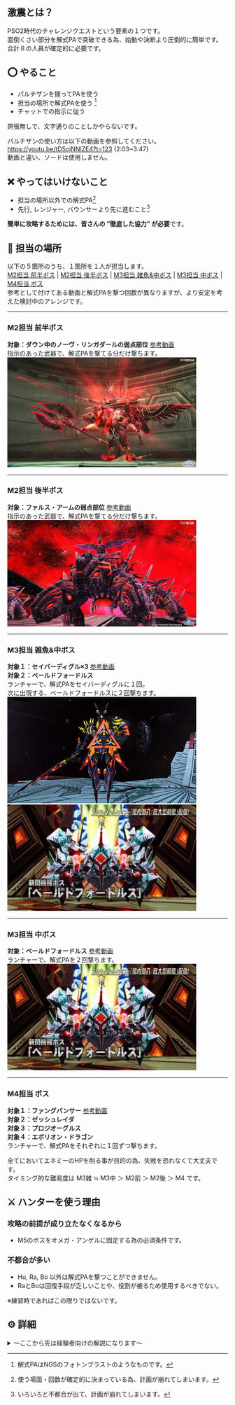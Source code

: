 ## 激震とは？
PSO2時代のチャレンジクエストという要素の１つです。  
面倒くさい部分を解式PAで突破できる為、始動や決断より圧倒的に簡単です。  
合計８の人員が確定的に必要です。  

## ⭕️ やること
- パルチザンを握ってPAを使う
- 担当の場所で解式PAを使う [^解式PA]
- チャットでの指示に従う

誇張無しで、文字通りのことしかやらないです。  

パルチザンの使い方は以下の動画を参照してください。  
<https://youtu.be/tD5ojNNlZE4?t=123> (2:03~3:47)  
動画と違い、ソードは使用しません。

## ❌ やってはいけないこと
- 担当の場所以外での解式PA[^解式PA禁止]
- 先行, レンジャー, バウンサーより先に進むこと[^先行禁止]

**簡単に攻略するためには、皆さんの ”徹底した協力” が必要**です。  

## 📌 担当の場所
以下の５箇所のうち、１箇所を１人が担当します。  
[M2担当 前半ボス](#m2担当-前半ボス) | [M2担当 後半ボス](#m2担当-後半ボス) | [M3担当 雑魚&中ボス](#m3担当-雑魚中ボス) | [M3担当 中ボス](#m3担当-中ボス) | [M4担当 ボス](#m4担当-ボス)  
参考として付けてある動画と解式PAを撃つ回数が異なりますが、より安定を考えた検討中のアレンジです。
___
### M2担当 前半ボス
**対象：ダウン中のノーヴ・リンガダールの弱点部位** [参考動画](https://youtu.be/mp2ldKfqfYY?t=343)  
指示のあった武器で、解式PAを撃てる分だけ撃ちます。   
![ノーヴ・リンガダール](img/m2before.jpg)  
___
### M2担当 後半ボス
**対象：ファルス・アームの弱点部位** [参考動画](https://youtu.be/mp2ldKfqfYY?t=442)  
指示のあった武器で、解式PAを撃てる分だけ撃ちます。  
![ファルス・アーム](img/m2after.jpg)  
___
### M3担当 雑魚&中ボス
**対象１：セイバーディグル×3** [参考動画](https://youtu.be/mp2ldKfqfYY?t=542)  
**対象２：ベールドフォードルス**  
ランチャーで、解式PAをセイバーディグルに１回。  
次に出現する、ベールドフォードルスに２回撃ちます。  
![セイバーディグル](img/m3mob.jpg)  
![ベールドフォードルス](img/m3boss.jpg)  
___
### M3担当 中ボス
**対象：ベールドフォードルス** [参考動画](https://youtu.be/mp2ldKfqfYY?t=542)  
ランチャーで、解式PAを２回撃ちます。   
![ベールドフォードルス](img/m3boss.jpg)  
___
### M4担当 ボス
**対象１：ファングバンサー** [参考動画](https://youtu.be/mp2ldKfqfYY?t=631)  
**対象２：ゼッシュレイダ**  
**対象３：プロジオーグルス**  
**対象４：エボリオン・ドラゴン**  
ランチャーで、解式PAをそれぞれに１回ずつ撃ちます。  

全てにおいてエネミーのHPを削る事が目的の為、失敗を恐れなくて大丈夫です。  
タイミング的な難易度は M3雑 ≒ M3中 ＞ M2前 ＞ M2後 ＞ M4 です。

## ⚔ ハンターを使う理由
### 攻略の前提が成り立たなくなるから
- M5のボスをオメガ・アンゲルに固定する為の必須条件です。
### 不都合が多い
- Hu, Ra, Bo 以外は解式PAを撃つことができません。  
- RaとBoは回復手段が乏しいことや、役割が被るため使用するべきでない。 

※練習時であればこの限りではないです。

## ⚙ 詳細
<details>
<summary>～ここから先は経験者向けの解説になります～</summary>
  
> いろいろ書いてますが、検討段階の部分がところどころあります。  
> 何回か挑戦して、先行, Ra, Boだけで攻略における重要部分を確定させたい。  
> 運要素が絡むM2は特に何とかしたいです。  
## 解式PA
ソードとナックルは重すぎるから、使わないほうがいい(リセット)  
|武器名|消費ゲージ|系統|
|-|-|-|
|ランチャー|1|座標|
|バレットボウ|1|範囲|
|ジェットブーツ|2|範囲|
|ツインマシンガン|2|座標|

### バレットボウ
移動入力なし -> 単体攻撃  
移動入力あり -> 範囲攻撃  
どちらも発動からダメージ発生まで時間があるので、気持ち早めに撃つと良し。  
TP先のエルスクードは攻撃が間に合うか、倒せるかわかりません。  
[参考動画](https://youtu.be/wmfYHQxjCf0?t=110)

### ツインマシンガン
座標攻撃だが、モーションが長く火力低めらしい。  
TP先のエルスクードを倒せるか怪しい、リセットも一考。  
[参考動画](https://youtu.be/ptY-ZVyQIW8?t=96)

### ジェットブーツ
派生なし -> 範囲攻撃    
派生あり -> 単体攻撃  
ランチャーか弓が落ちなかった場合の保険。  
TP先のエルスクードも倒せる。(検証済み)  
[参考動画](https://youtu.be/wYwxEQQTcaM)  

## 先行の役割 
### M2 TP後
- 移動 -> Raの次
- 解式PA -> エルスクード [参考動画](https://youtu.be/mp2ldKfqfYY?t=368)
- 先行+ウォークライ -> ディゾルセイバー
> ダメージ発生までのディレイを考えて、出現モーションが見えたら撃ち始めてOK

### M3
- 解式PA -> ラピドギルナス+α [参考動画](https://youtu.be/mp2ldKfqfYY?t=530)
- 解式PA -> ブレードディンゲール
- 先行+ウォークライ -> ディゾルセイバー [参考動画](https://youtu.be/mp2ldKfqfYY?t=542)
> ウォークライ -> チャージPA -> ステップ で生き残れるか？

### M4
- 解式PA -> ジャーマグルス [参考動画](https://youtu.be/mp2ldKfqfYY?t=678)
- 解式PA -> エンポリオン・ドラゴン+エンペラッピー
> エンポリオン・ドラゴンは顔に接近して、肩越しで尻尾を狙うイメージ
> 最悪壊せなくても、Raが解式撃って壊します。

## レンジャーの役割
### M2 TP前
- 解式PA -> ユグルドラーダ

### M2 TP後
- 移動 -> 先行より "先"、ヘイト回収 [参考動画](https://youtu.be/mp2ldKfqfYY?t=368)
- ウィークバレット -> エルスクード
- 寄り道 -> VR, マイル回収
- 解式PA -> ディゾルセイバー [参考動画](https://youtu.be/mp2ldKfqfYY?t=420)
- 寄り道 -> ラッピー討伐
> ちゃんとヘイト引けるかは検証必須

### M3
- グラビティボム -> ディゾルセイバー
- ウィークバレット -> ベールドフォードルス
> ここのグラビティボムとウィークバレットは肩越しで撃ったほうが良さげ

### M4
- 解式PA -> 撃破に時間がかかりそうな場合

## バウンサーの役割
### M2 TP前
- 解式PA -> ヒュードアズール

### M2 TP後
- 移動 -> 左右砲台の破壊
- 銃座 -> ベイゼ破壊+残りのエネミー

### M3
- 寄り道 -> ラッピー討伐
- 解式PA -> ベールドフォードルス
> M3担当の人たちと一緒に撃ってほしい  
> モーション長いので雑魚出現で使って、中ボス出現時に派生？

### M4
- 寄り道 -> ラッピー討伐
- 解式PA -> ゲージが４以上であれば撃って良い

## M2のエルスクード
理論値に届かなくなるので、必ず倒したい。  
解式PA中は無敵ではないため、撃つ人はヘイト役の後に突入する。  
### ランチャーかバレットボウが落ちた場合
通常通りの方法で。  
バレットボウなら移動入力なしで撃つ。  

### 落ちなかった場合
ジェットブーツの解式PAで代用。  
最終弾の前に武器アクションで派生すると倒せる。  
M2開始時点でリセットもぜんぜんアリ。  

## 激震のギミック
### ラッピー
早めに倒さないと消えてしまう。(らしい？)  
地味に硬い。

### アンロックスイッチ
ラッシュ構成の理論値激震であるなら、押す必要ない。  
ただ、押しても特に不都合はない。  

### テレポーター
誰か１人が入ると時間制限のトライアルが発生する。  
準備ができるまで入らせてはいけない。  

### M3のカタパルト
飛ぶだけならOK、１歩でも前に出たらエネミーが出現する。  
早めに待機指示を出すべき。  
</details>
 
[^解式PA]: 解式PAはNGSのフォトンブラストのようなものです。  
[^解式PA禁止]: 使う場面・回数が確定的に決まっている為、計画が崩れてしまいます。  
[^先行禁止]: いろいろと不都合が出て、計画が崩れてしまいます。  
